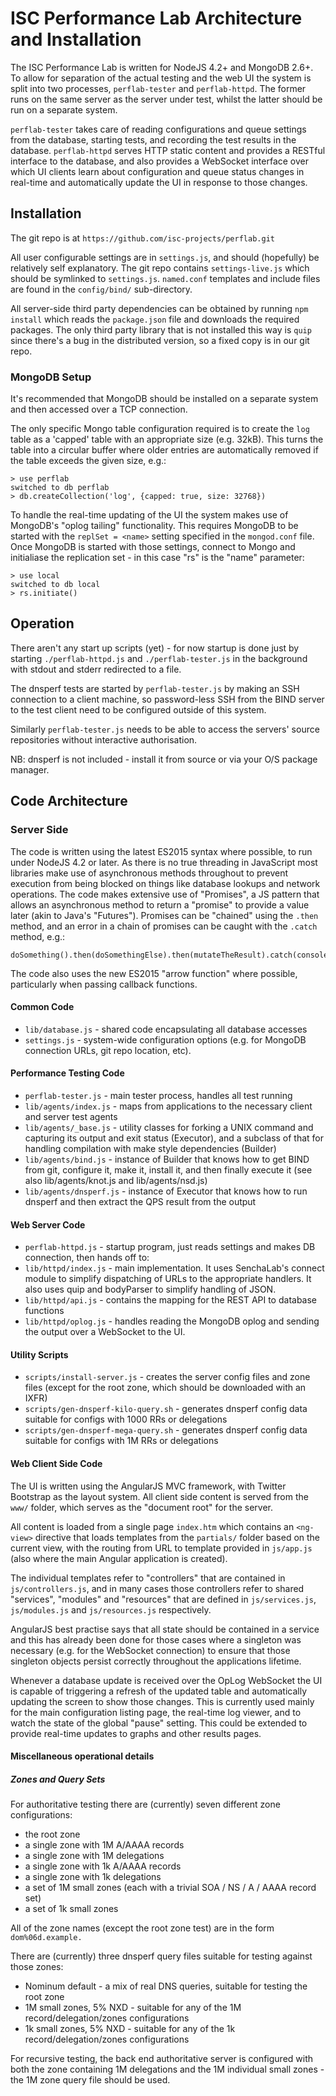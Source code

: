 ISC Performance Lab Architecture and Installation
=================================================

The ISC Performance Lab is written for NodeJS 4.2+ and MongoDB 2.6+.  To
allow for separation of the actual testing and the web UI the system is
split into two processes, `perflab-tester` and `perflab-httpd`.  The
former runs on the same server as the server under test, whilst the
latter should be run on a separate system.

`perflab-tester` takes care of reading configurations and queue settings
from the database, starting tests, and recording the test results in the
database.  `perflab-httpd` serves HTTP static content and provides a
RESTful interface to the database, and also provides a WebSocket
interface over which UI clients learn about configuration and queue
status changes in real-time and automatically update the UI in response
to those changes.

Installation
------------

The git repo is at `https://github.com/isc-projects/perflab.git`

All user configurable settings are in `settings.js`, and should
(hopefully) be relatively self explanatory. The git repo contains
`settings-live.js` which should be symlinked to `settings.js`.
`named.conf` templates and include files are found in the `config/bind/`
sub-directory.

All server-side third party dependencies can be obtained by running
`npm install` which reads the `package.json` file and downloads the
required packages. The only third party library that is not installed
this way is `quip` since there's a bug in the distributed version, so
a fixed copy is in our git repo.

### MongoDB Setup

It's recommended that MongoDB should be installed on a separate system
and then accessed over a TCP connection.

The only specific Mongo table configuration required is to create the
`log` table as a 'capped' table with an appropriate size (e.g. 32kB).
This turns the table into a circular buffer where older entries are
automatically removed if the table exceeds the given size, e.g.:

    > use perflab
    switched to db perflab
    > db.createCollection('log', {capped: true, size: 32768})

To handle the real-time updating of the UI the system makes use of
MongoDB's "oplog tailing" functionality. This requires MongoDB to be
started with the `replSet = <name>` setting specified in the
`mongod.conf` file.  Once MongoDB is started with those settings,
connect to Mongo and initialiase the replication set - in this case "rs"
is the "name" parameter:

    > use local
    switched to db local
    > rs.initiate()

Operation
---------

There aren't any start up scripts (yet) - for now startup is done just
by starting `./perflab-httpd.js` and `./perflab-tester.js` in the
background with stdout and stderr redirected to a file.

The dnsperf tests are started by `perflab-tester.js` by making an SSH
connection to a client machine, so password-less SSH from the BIND
server to the test client need to be configured outside of this system.

Similarly `perflab-tester.js` needs to be able to access the servers'
source repositories without interactive authorisation.

NB: dnsperf is not included - install it from source or via your O/S
package manager.

Code Architecture
-----------------

### Server Side

The code is written using the latest ES2015 syntax where possible, to
run under NodeJS 4.2 or later.  As there is no true threading in
JavaScript most libraries make use of asynchronous methods throughout to
prevent execution from being blocked on things like database lookups and
network operations. The code makes extensive use of "Promises", a JS
pattern that allows an asynchronous method to return a "promise" to
provide a value later (akin to Java's "Futures"). Promises can be
"chained" using the `.then` method, and an error in a chain of promises
can be caught with the `.catch` method, e.g.:

    doSomething().then(doSomethingElse).then(mutateTheResult).catch(console.error);

The code also uses the new ES2015 "arrow function" where possible,
particularly when passing callback functions.

#### Common Code

* `lib/database.js` - shared code encapsulating all database accesses
* `settings.js` - system-wide configuration options (e.g. for MongoDB connection URLs, git repo location, etc).

#### Performance Testing Code

* `perflab-tester.js` - main tester process, handles all test running
* `lib/agents/index.js` - maps from applications to the necessary client and server test agents
* `lib/agents/_base.js` - utility classes for forking a UNIX command and capturing its output and exit status (Executor), and a subclass of that for handling compilation with make style dependencies (Builder)
* `lib/agents/bind.js` - instance of Builder that knows how to get BIND from git, configure it, make it, install it, and then finally execute it (see also lib/agents/knot.js and lib/agents/nsd.js)
* `lib/agents/dnsperf.js` - instance of Executor that knows how to run dnsperf and then extract the QPS result from the output

#### Web Server Code

* `perflab-httpd.js` - startup program, just reads settings and makes DB connection, then hands off to:
* `lib/httpd/index.js` - main implementation. It uses SenchaLab's
connect module to simplify dispatching of URLs to the appropriate
handlers. It also uses quip and bodyParser to simplify handling of JSON.
* `lib/httpd/api.js` - contains the mapping for the REST API to database
functions
* `lib/httpd/oplog.js` - handles reading the MongoDB oplog and sending the output over a WebSocket to the UI.

#### Utility Scripts

* `scripts/install-server.js` - creates the server config files and zone files (except for the root zone, which should be downloaded with an IXFR)
* `scripts/gen-dnsperf-kilo-query.sh` - generates dnsperf config data suitable for configs with 1000 RRs or delegations
* `scripts/gen-dnsperf-mega-query.sh` - generates dnsperf config data suitable for configs with 1M RRs or delegations

#### Web Client Side Code

The UI is written using the AngularJS MVC framework, with Twitter
Bootstrap as the layout system.  All client side content is served from
the `www/` folder, which serves as the "document root" for the server.

All content is loaded from a single page `index.htm` which contains an
`<ng-view>` directive that loads templates from the `partials/` folder
based on the current view, with the routing from URL to template
provided in `js/app.js` (also where the main Angular application is
created).

The individual templates refer to "controllers" that are contained in
`js/controllers.js`, and in many cases those controllers refer to shared
"services", "modules" and "resources" that are defined in
`js/services.js`, `js/modules.js` and `js/resources.js` respectively.

AngularJS best practise says that all state should be contained in a
service and this has already been done for those cases where a singleton
was necessary (e.g. for the WebSocket connection) to ensure that those
singleton objects persist correctly throughout the applications
lifetime.

Whenever a database update is received over the OpLog WebSocket the UI
is capable of triggering a refresh of the updated table and
automatically updating the screen to show those changes. This is
currently used mainly for the main configuration listing page, the
real-time log viewer, and to watch the state of the global "pause"
setting. This could be extended to provide real-time updates to graphs
and other results pages.

#### Miscellaneous operational details

##### Zones and Query Sets

For authoritative testing there are (currently) seven different zone
configurations:

* the root zone
* a single zone with 1M A/AAAA records
* a single zone with 1M delegations
* a single zone with 1k A/AAAA records
* a single zone with 1k delegations
* a set of 1M small zones (each with a trivial SOA / NS / A / AAAA record set)
* a set of 1k small zones

All of the zone names (except the root zone test) are in the form
`dom%06d.example.`

There are (currently) three dnsperf query files suitable for testing
against those zones:

* Nominum default - a mix of real DNS queries, suitable for testing the
root zone
* 1M small zones, 5% NXD - suitable for any of the 1M
record/delegation/zones configurations
* 1k small zones, 5% NXD - suitable for any of the 1k
record/delegation/zones configurations

For recursive testing, the back end authoritative server is configured
with both the zone containing 1M delegations and the 1M individual small
zones  - the 1M zone query file should be used.
